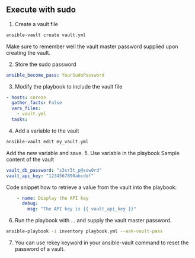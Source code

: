 ## Execute with sudo
1. Create a vault file
```bash
ansible-vault create vault.yml
```
Make sure to remember well the vault master password supplied upon creating the vault.

2. Store the sudo password
```yml
ansible_become_pass: YourSudoPassword
```
3. Modify the playbook to include the vault file
```yml
- hosts: coreos
  gather_facts: False
  vars_files:
    - vault.yml
  tasks:
```
4. Add a variable to the vault
```bash
ansible-vault edit my_vault.yml
```
Add the new variable and save.
5. Use variable in the playbook
Sample content of the vault
```yml
vault_db_password: "s3cr3t_p@ssw0rd"
vault_api_key: "1234567890abcdef"
```
Code snippet how to retrieve a value from the vault into the playbook:
```yml
    - name: Display the API key
      debug:
        msg: "The API key is {{ vault_api_key }}"
```
6. Run the playbook with ... and supply the vault master password.
```bash
ansible-playbook -i inventory playbook.yml --ask-vault-pass
```
7. You can use rekey keyword in your ansible-vault command to reset the password of a vault.
```bash

```